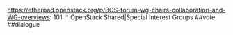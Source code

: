 https://etherpad.openstack.org/p/BOS-forum-wg-chairs-collaboration-and-WG-overviews: 101: * OpenStack Shared|Special Interest Groups ##vote ##dialogue

